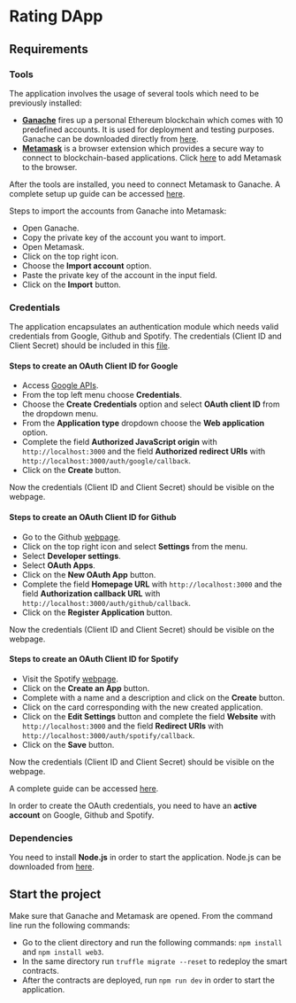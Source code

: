 # Rating DApp

## Requirements
### Tools
The application involves the usage of several tools which need to be previously installed: 
* [**Ganache**](https://www.trufflesuite.com/docs/ganache/overview) fires up a personal Ethereum blockchain which comes with 10 predefined accounts. It is used for deployment and testing purposes. Ganache can be downloaded directly from [here](https://www.trufflesuite.com/ganache).
* [**Metamask**](https://metamask.io/) is a browser extension which provides a secure way to connect to blockchain-based applications. Click [here](https://chrome.google.com/webstore/detail/metamask/nkbihfbeogaeaoehlefnkodbefgpgknn?hl=en) to add Metamask to the browser.

After the tools are installed, you need to connect Metamask to Ganache. A complete setup up guide can be accessed [here](https://www.trufflesuite.com/docs/truffle/getting-started/truffle-with-metamask#setting-up-metamask).

Steps to import the accounts from Ganache into Metamask:
* Open Ganache.
* Copy the private key of the account you want to import.
* Open Metamask.
* Click on the top right icon.
* Choose the **Import account** option.
* Paste the private key of the account in the input field.
* Click on the **Import** button.

### Credentials
The application encapsulates an authentication module which needs valid credentials from Google, Github and Spotify. The credentials (Client ID and Client Secret) should be included in this [file](https://github.com/buterchiandreea/rating-dapp/blob/master/client/config/index.js). 

#### Steps to create an OAuth Client ID for Google
* Access [Google APIs](https://console.developers.google.com/apis/dashboard).
* From the top left menu choose **Credentials**.
* Choose the **Create Credentials** option and select **OAuth client ID** from the dropdown menu.
* From the **Application type** dropdown choose the **Web application** option.
* Complete the field **Authorized JavaScript origin** with `http://localhost:3000` and the field **Authorized redirect URIs** with `http://localhost:3000/auth/google/callback`.
* Click on the **Create** button.

Now the credentials (Client ID and Client Secret) should be visible on the webpage.

#### Steps to create an OAuth Client ID for Github
* Go to the Github [webpage](https://github.com/).
* Click on the top right icon and select **Settings** from the menu.
* Select **Developer settings**.
* Select **OAuth Apps**.
* Click on the **New OAuth App** button.
* Complete the field **Homepage URL** with `http://localhost:3000` and the field **Authorization callback URL** with `http://localhost:3000/auth/github/callback`.
* Click on the **Register Application** button.

Now the credentials (Client ID and Client Secret) should be visible on the webpage.

#### Steps to create an OAuth Client ID for Spotify
* Visit the Spotify [webpage](https://developer.spotify.com/dashboard/applications).
* Click on the **Create an App** button.
* Complete with a name and a description and click on the **Create** button.
* Click on the card corresponding with the new created application.
* Click on the **Edit Settings** button and complete the field **Website** with `http://localhost:3000` and the field **Redirect URIs** with `http://localhost:3000/auth/spotify/callback`.
* Click on the **Save** button.

Now the credentials (Client ID and Client Secret) should be visible on the webpage.

A complete guide can be accessed [here](https://developer.spotify.com/documentation/general/guides/app-settings/).

In order to create the OAuth credentials, you need to have an **active account** on Google, Github and Spotify.

### Dependencies
You need to install **Node.js** in order to start the application. Node.js can be downloaded from [here](https://nodejs.org/en/).

## Start the project

Make sure that Ganache and Metamask are opened. From the command line run the following commands:

* Go to the client directory and run the following commands: `npm install` and `npm install web3`.
* In the same directory run `truffle migrate --reset` to redeploy the smart contracts. 
* After the contracts are deployed, run `npm run dev` in order to start the application.
